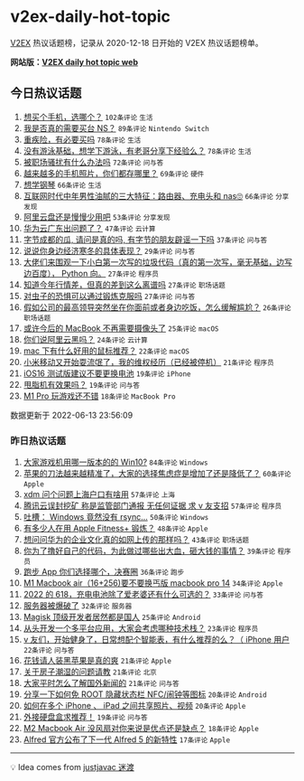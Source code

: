 # v2ex-daily-hot-topic

[V2EX](https://www.v2ex.com/) 热议话题榜，记录从 2020-12-18 日开始的 V2EX 热议话题榜单。

**网站版：[V2EX daily hot topic web](https://boojack.github.io/v2ex-daily-hot-topic-web/)**

## 今日热议话题

<!-- TODAY BEGIN -->

1. [想买个手机，选哪个？](https://www.v2ex.com/t/859181) `102条评论` `生活`
1. [我是否真的需要买台 NS？](https://www.v2ex.com/t/859189) `89条评论` `Nintendo Switch`
1. [重疾险，有必要买吗](https://www.v2ex.com/t/859187) `78条评论` `生活`
1. [没有游泳基础，想学下游泳，有老哥分享下经验么？](https://www.v2ex.com/t/859261) `78条评论` `生活`
1. [被职场骚扰有什么办法吗](https://www.v2ex.com/t/859257) `72条评论` `问与答`
1. [越来越多的手机照片，你们都存哪里？](https://www.v2ex.com/t/859240) `69条评论` `硬件`
1. [想学钢琴](https://www.v2ex.com/t/859182) `66条评论` `生活`
1. [互联网时代中年男性油腻的三大特征：路由器、充电头和 nas🙄](https://www.v2ex.com/t/859295) `66条评论` `分享发现`
1. [阿里云盘还是慢慢少用吧](https://www.v2ex.com/t/859206) `53条评论` `分享发现`
1. [华为云广东出问题了？](https://www.v2ex.com/t/859226) `47条评论` `云计算`
1. [字节成都的瓜, 请问是真的吗, 有字节的朋友辟谣一下吗](https://www.v2ex.com/t/859343) `37条评论` `问与答`
1. [说说你身边经济寒冬的具体表现？](https://www.v2ex.com/t/859336) `29条评论` `问与答`
1. [大佬们来围观一下小白第一次写的垃圾代码（真的第一次写，毫无基础，边写边百度）， Python 向。](https://www.v2ex.com/t/859333) `27条评论` `程序员`
1. [知道今年行情差，但真的差到这么离谱吗](https://www.v2ex.com/t/859290) `27条评论` `职场话题`
1. [对虫子的恐惧可以通过锻炼克服吗](https://www.v2ex.com/t/859285) `27条评论` `问与答`
1. [假如公司的最高领导突然坐在你面前或者身边吃饭，怎么缓解尴尬？](https://www.v2ex.com/t/859252) `26条评论` `职场话题`
1. [或许今后的 MacBook 不再需要摄像头了](https://www.v2ex.com/t/859361) `25条评论` `macOS`
1. [你们说阿里云黑吗？](https://www.v2ex.com/t/859305) `24条评论` `云计算`
1. [mac 下有什么好用的鼠标推荐？](https://www.v2ex.com/t/859233) `22条评论` `macOS`
1. [小米移动又开始耍流氓了，我的维权经历（已经被停机）](https://www.v2ex.com/t/859318) `21条评论` `程序员`
1. [iOS16 测试版建议不要更换电池](https://www.v2ex.com/t/859297) `19条评论` `iPhone`
1. [甩脂机有效果吗？](https://www.v2ex.com/t/859230) `19条评论` `问与答`
1. [M1 Pro 玩游戏还不错](https://www.v2ex.com/t/859346) `18条评论` `MacBook Pro`

数据更新于 2022-06-13 23:56:09

<!-- TODAY END -->

### 昨日热议话题

<!-- YESTERDAY BEGIN -->

1. [大家游戏机用哪一版本的的 Win10?](https://www.v2ex.com/t/859017) `84条评论` `Windows`
1. [苹果的刀法越来越精准了，大家的选择焦虑症是增加了还是降低了？](https://www.v2ex.com/t/859055) `60条评论` `Apple`
1. [xdm 问个问题上海户口有啥用](https://www.v2ex.com/t/859060) `57条评论` `上海`
1. [腾讯云误封挖矿 称是监管部门通报 无任何证据 求 v 友支招](https://www.v2ex.com/t/859088) `57条评论` `程序员`
1. [吐槽： Windows 竟然没有 rsync...](https://www.v2ex.com/t/859114) `50条评论` `Windows`
1. [有多少人在用 Apple Fitness+ 锻炼？](https://www.v2ex.com/t/859026) `48条评论` `Apple`
1. [想问问华为的企业文化真的如网上传的那样吗？](https://www.v2ex.com/t/859086) `43条评论` `职场话题`
1. [你为了撸好自己的代码，为此做过哪些出大血，砸大钱的事情？](https://www.v2ex.com/t/859118) `39条评论` `程序员`
1. [跑步 App 你们选择哪个，决赛圈](https://www.v2ex.com/t/859020) `36条评论` `跑步`
1. [M1 Macbook air（16+256)要不要换丐版 macbook pro 14](https://www.v2ex.com/t/859030) `34条评论` `Apple`
1. [2022 的 618，充电电池除了爱老婆还有什么可选的？](https://www.v2ex.com/t/859033) `33条评论` `问与答`
1. [服务器被爆破了](https://www.v2ex.com/t/859022) `32条评论` `服务器`
1. [Magisk 顶级开发者居然都是国人](https://www.v2ex.com/t/859097) `25条评论` `Android`
1. [从头开发一个多平台应用，大家会考虑哪种技术栈？](https://www.v2ex.com/t/859150) `23条评论` `程序员`
1. [v 友们，开始健身了，日常想配个智能表，有什么推荐的么？（ iPhone 用户](https://www.v2ex.com/t/859061) `22条评论` `问与答`
1. [花钱请人装黑苹果是真的爽](https://www.v2ex.com/t/859142) `21条评论` `Apple`
1. [关于房子潮湿的问题请教](https://www.v2ex.com/t/859041) `21条评论` `北京`
1. [大家平时怎么了解国外新闻的](https://www.v2ex.com/t/859034) `21条评论` `问与答`
1. [分享一下如何免 ROOT 隐藏状态栏 NFC/闹钟等图标](https://www.v2ex.com/t/859057) `20条评论` `Android`
1. [如何在多个 iPhone 、 iPad 之间共享照片、视频](https://www.v2ex.com/t/859016) `20条评论` `Apple`
1. [外接硬盘盒求推荐！](https://www.v2ex.com/t/859023) `19条评论` `问与答`
1. [M2 Macbook Air 没风扇对你来说是优点还是缺点？](https://www.v2ex.com/t/859108) `18条评论` `Apple`
1. [Alfred 官方公布了下一代 Alfred 5 的新特性](https://www.v2ex.com/t/859128) `17条评论` `Apple`

<!-- YESTERDAY END -->

---

💡 Idea comes from [justjavac 迷渡](https://github.com/justjavac/)
